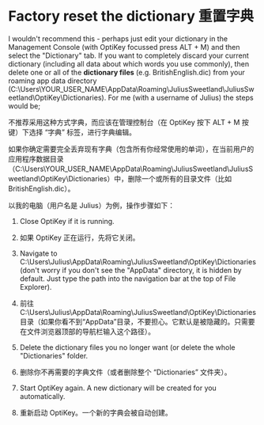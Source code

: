 Factory reset the dictionary
重置字典
======

I wouldn't recommend this - perhaps just edit your dictionary in the Management Console (with OptiKey focussed press ALT + M) and then select the "Dictionary" tab. If you want to completely discard your current dictionary (including all data about which words you use commonly), then delete one or all of the **dictionary files** (e.g. BritishEnglish.dic) from your roaming app data directory (C:\Users\YOUR_USER_NAME\AppData\Roaming\JuliusSweetland\JuliusSweetland\OptiKey\Dictionaries). For me (with a username of Julius) the steps would be;

不推荐采用这种方式字典，而应该在管理控制台（在 OptiKey 按下 ALT + M 按键）下选择 “字典” 标签，进行字典编辑。

如果你确定需要完全丢弃现有字典（包含所有你经常使用的单词），在当前用户的应用程序数据目录（C:\Users\YOUR_USER_NAME\AppData\Roaming\JuliusSweetland\JuliusSweetland\OptiKey\Dictionaries）中，删除一个或所有的目录文件（比如 BritishEnglish.dic）。

以我的电脑（用户名是 Julius）为例，操作步骤如下：

1. Close OptiKey if it is running.
1. 如果 OptiKey 正在运行，先将它关闭。

2. Navigate to C:\Users\Julius\AppData\Roaming\JuliusSweetland\OptiKey\Dictionaries (don't worry if you don't see the "AppData" directory, it is hidden by default. Just type the path into the navigation bar at the top of File Explorer).
2. 前往 C:\Users\Julius\AppData\Roaming\JuliusSweetland\OptiKey\Dictionaries 目录（如果你看不到“AppData”目录，不要担心。它默认是被隐藏的。只需要在文件浏览器顶部的导航栏输入这个路径）。

3. Delete the dictionary files you no longer want (or delete the whole "Dictionaries" folder.
3. 删除你不再需要的字典文件（或者删除整个 “Dictionaries” 文件夹）。

4. Start OptiKey again. A new dictionary will be created for you automatically.
4. 重新启动 OptiKey。一个新的字典会被自动创建。
